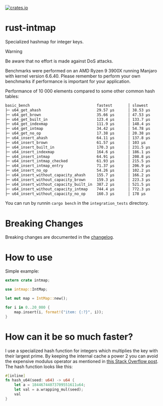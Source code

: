 [![crates.io](https://img.shields.io/crates/v/intmap.svg)](https://crates.io/crates/intmap)

# rust-intmap
Specialized hashmap for integer keys.

> [!WARNING]  
> Be aware that no effort is made against DoS attacks.

Benchmarks were performed on an AMD Ryzen 9 3900X running Manjaro with kernel version 6.6.40. Please remember to perform your own benchmarks if performance is important for your application.

Performance of 10 000 elements compared to some other common hash tables:

```txt
basic_bench                              fastest       │ slowest       │ median        │ mean          │ samples │ iters
├─ u64_get_ahash                         29.57 µs      │ 38.53 µs      │ 29.73 µs      │ 29.88 µs      │ 100     │ 100
├─ u64_get_brown                         35.66 µs      │ 47.53 µs      │ 35.93 µs      │ 36.24 µs      │ 100     │ 100
├─ u64_get_built_in                      123.4 µs      │ 133.7 µs      │ 124.3 µs      │ 124.6 µs      │ 100     │ 100
├─ u64_get_indexmap                      111.9 µs      │ 148.4 µs      │ 112 µs        │ 112.8 µs      │ 100     │ 100
├─ u64_get_intmap                        34.42 µs      │ 54.78 µs      │ 35.47 µs      │ 36.19 µs      │ 100     │ 100
├─ u64_get_no_op                         17.38 µs      │ 20.38 µs      │ 17.62 µs      │ 17.7 µs       │ 100     │ 100
├─ u64_insert_ahash                      64.11 µs      │ 137.8 µs      │ 120 µs        │ 115.3 µs      │ 100     │ 100
├─ u64_insert_brown                      61.57 µs      │ 103 µs        │ 88.73 µs      │ 85.99 µs      │ 100     │ 100
├─ u64_insert_built_in                   170.3 µs      │ 231.5 µs      │ 222.8 µs      │ 220.1 µs      │ 100     │ 100
├─ u64_insert_indexmap                   164.6 µs      │ 186.1 µs      │ 168.1 µs      │ 168.6 µs      │ 100     │ 100
├─ u64_insert_intmap                     64.91 µs      │ 208.8 µs      │ 65.54 µs      │ 67.49 µs      │ 100     │ 100
├─ u64_insert_intmap_checked             61.93 µs      │ 215.5 µs      │ 62.42 µs      │ 64.33 µs      │ 100     │ 100
├─ u64_insert_intmap_entry               71.37 µs      │ 206.9 µs      │ 72.2 µs       │ 73.89 µs      │ 100     │ 100
├─ u64_insert_no_op                      54.26 µs      │ 102.2 µs      │ 95.23 µs      │ 93.72 µs      │ 100     │ 100
├─ u64_insert_without_capacity_ahash     155.7 µs      │ 166.2 µs      │ 159 µs        │ 159.2 µs      │ 100     │ 100
├─ u64_insert_without_capacity_brown     159.3 µs      │ 223.3 µs      │ 214.2 µs      │ 210.8 µs      │ 100     │ 100
├─ u64_insert_without_capacity_built_in  387.2 µs      │ 521.5 µs      │ 495 µs        │ 487.5 µs      │ 100     │ 100
├─ u64_insert_without_capacity_intmap    744.4 µs      │ 772.3 µs      │ 752.6 µs      │ 753.8 µs      │ 100     │ 100
├─ u64_insert_without_capacity_no_op     160.3 µs      │ 178 µs        │ 161.7 µs      │ 164.9 µs      │ 100     │ 100
```

You can run by runnin `cargo bench` in the `integration_tests` directory.


# Breaking Changes

Breaking changes are documented in the [changelog](CHANGELOG.md).

# How to use
Simple example:

```rust
extern crate intmap;

use intmap::IntMap;

let mut map = IntMap::new();

for i in 0..20_000 {
    map.insert(i, format!("item: {:?}", i));
}
```

# How can it be so much faster?
I use a specialized hash function for integers which multiplies the key with their largest prime. By keeping the internal cache a power 2 you can avoid the expensive modulus operator as mentioned in [this Stack Overflow post](http://stackoverflow.com/questions/6670715/mod-of-power-2-on-bitwise-operators). The hash function looks like this:

```rust
#[inline]
fn hash_u64(seed: u64) -> u64 {
    let a = 18446744073709551611u64;
    let val = a.wrapping_mul(seed);
    val
}
```
